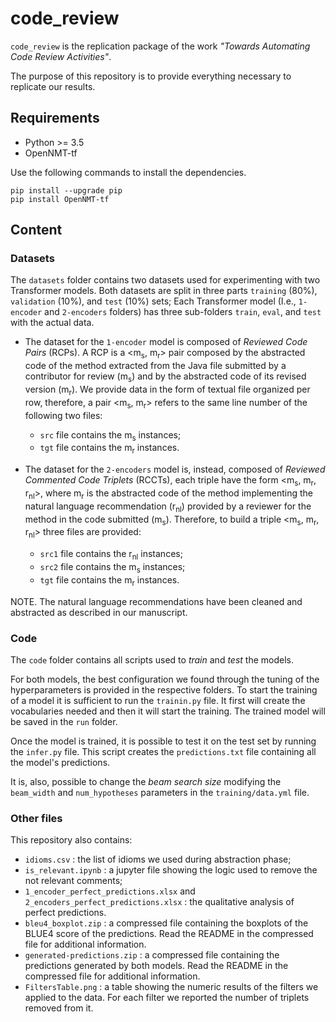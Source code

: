 # code_review

`code_review` is the replication package of the work *"Towards Automating Code Review Activities"*.

The purpose of this repository is to provide everything necessary to replicate our results.

## Requirements

- Python >= 3.5
- OpenNMT-tf

Use the following commands to install the dependencies. 

```
pip install --upgrade pip
pip install OpenNMT-tf
```

## Content

### Datasets

The `datasets` folder contains two datasets used for experimenting with two Transformer models. Both datasets are split in three parts `training` (80%), `validation` (10%), and `test` (10%) sets;
Each Transformer model (I.e., `1-encoder` and `2-encoders` folders) has three sub-folders `train`, `eval`, and `test` with the actual data.  

 - The dataset for the `1-encoder` model is composed of *Reviewed Code Pairs* (RCPs). A RCP is a <m<sub>s</sub>, m<sub>r</sub>> pair composed by the abstracted code of the method extracted from the Java file submitted by a contributor for review (m<sub>s</sub>) and by the abstracted code of its revised version (m<sub>r</sub>).
 We provide data in the form of textual file organized per row, therefore, a pair <m<sub>s</sub>, m<sub>r</sub>> refers to the same line number of the following two files:   
    - `src` file contains the m<sub>s</sub> instances; 
    - `tgt` file contains the m<sub>r</sub> instances.
  
 - The dataset for the `2-encoders` model is, instead, composed of *Reviewed Commented Code Triplets* (RCCTs), each triple have the form <m<sub>s</sub>, m<sub>r</sub>, r<sub>nl</sub>>, where m<sub>r</sub> is the abstracted code of the method implementing the natural language recommendation (r<sub>nl</sub>) provided by a reviewer for the method in the code submitted (m<sub>s</sub>).
 Therefore, to build a triple <m<sub>s</sub>, m<sub>r</sub>, r<sub>nl</sub>> three files are provided:
    - `src1` file contains the r<sub>nl</sub> instances;
    - `src2` file contains the m<sub>s</sub> instances;
    - `tgt` file contains the m<sub>r</sub> instances.
  
NOTE. The natural language recommendations have been cleaned and abstracted as described in our manuscript.
  
### Code

The `code` folder contains all scripts used to *train* and *test* the models.

For both models, the best configuration we found through the tuning of the hyperparameters is provided in the respective folders. To start the training of a model it is sufficient to run the `trainin.py` file. It first will create the vocabularies needed and then it will start the training. The trained model will be saved in the `run` folder.

Once the model is trained, it is possible to test it on the test set by running the `infer.py` file. This script creates the `predictions.txt` file containing all the model's predictions.

It is, also, possible to change the *beam search size* modifying the `beam_width` and `num_hypotheses` parameters in the `training/data.yml` file.

### Other files

This repository also contains:

  - `idioms.csv` : the list of idioms we used during abstraction phase;
  - `is_relevant.ipynb` : a jupyter file showing the logic used to remove the not relevant comments;
  - `1_encoder_perfect_predictions.xlsx` and `2_encoders_perfect_predictions.xlsx` : the qualitative analysis of perfect predictions.
  - `bleu4_boxplot.zip` : a compressed file containing the boxplots of the BLUE4 score of the predictions. Read the README in the compressed file for additional information.
  - `generated-predictions.zip` : a compressed file containing the predictions generated by both models. Read the README in the compressed file for additional information.
  - `FiltersTable.png` : a table showing the numeric results of the filters we applied to the data. For each filter we reported the number of triplets removed from it.
